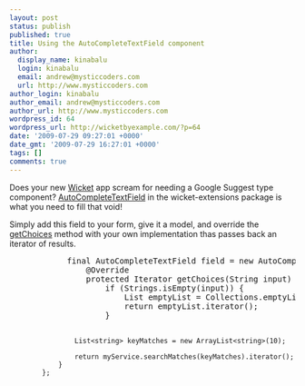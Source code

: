 ```yaml
---
layout: post
status: publish
published: true
title: Using the AutoCompleteTextField component
author:
  display_name: kinabalu
  login: kinabalu
  email: andrew@mysticcoders.com
  url: http://www.mysticcoders.com
author_login: kinabalu
author_email: andrew@mysticcoders.com
author_url: http://www.mysticcoders.com
wordpress_id: 64
wordpress_url: http://wicketbyexample.com/?p=64
date: '2009-07-29 09:27:01 +0000'
date_gmt: '2009-07-29 16:27:01 +0000'
tags: []
comments: true
---
```

<p>Does your new <a href="http://wicket.apache.org" target="_blank">Wicket</a> app scream for needing a Google Suggest type component?  <a href="http://grepcode.com/file/repo1.maven.org$maven2@org.apache.wicket$wicket-extensions@1.3.6@org$apache$wicket$extensions$ajax$markup$html$autocomplete$AutoCompleteTextField.java#AutoCompleteTextField" target="_blank">AutoCompleteTextField</a> in the wicket-extensions package is what you need to fill that void!<a id="more"></a><a id="more-64"></a></p>
<p>Simply add this field to your form, give it a model, and override the <a href="http://grepcode.com/file/repo1.maven.org$maven2@org.apache.wicket$wicket-extensions@1.3.6@org$apache$wicket$extensions$ajax$markup$html$autocomplete$AutoCompleteTextField.java#AutoCompleteTextField.getChoices(java.lang.String)" target="_blank">getChoices</a> method with your own implementation thas passes back an iterator of results.</p>
<pre lang="java" colla="+">
            final AutoCompleteTextField field = new AutoCompleteTextField("searchField", mySearchModel) {
                @Override
                protected Iterator<string> getChoices(String input) {
                    if (Strings.isEmpty(input)) {
                        List<string> emptyList = Collections.emptyList();
                        return emptyList.iterator();
                    }

                    List<string> keyMatches = new ArrayList<string>(10);

                    return myService.searchMatches(keyMatches).iterator();
                }
            };
</pre>
